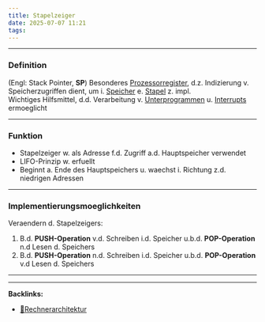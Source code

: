 ```yaml
---
title: Stapelzeiger
date: 2025-07-07 11:21
tags: 
---
```


----

### Definition
(Engl: Stack Pointer, **SP**)
Besonderes [Prozessorregister](prozessorregister), d.z. Indizierung v. Speicherzugriffen dient,
um i. [Speicher](speicher) e. [Stapel](stapel) z. impl.\
Wichtiges Hilfsmittel, d.d. Verarbeitung v. [Unterprogrammen](unterprogramme) u. [Interrupts](interrupts) ermoeglicht

---

### Funktion
- Stapelzeiger w. als Adresse f.d. Zugriff a.d. Hauptspeicher verwendet
- LIFO-Prinzip w. erfuellt
- Beginnt a. Ende des Hauptspeichers u. waechst i. Richtung z.d. niedrigen Adressen 

---

### Implementierungsmoeglichkeiten
Veraendern d. Stapelzeigers:
1. B.d. **PUSH-Operation** v.d. Schreiben i.d. Speicher u.b.d. **POP-Operation** n.d Lesen d. Speichers
2. B.d. **PUSH-Operation** n.d. Schreiben i.d. Speicher u.b.d. **POP-Operation** v.d Lesen d. Speichers







----

----
**Backlinks:**
- [📂Rechnerarchitektur](/📁Rechnerarchitektur)

